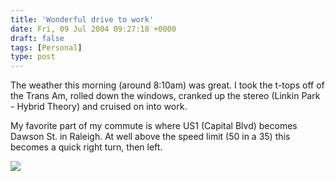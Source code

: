 ```yaml
---
title: 'Wonderful drive to work'
date: Fri, 09 Jul 2004 09:27:18 +0000
draft: false
tags: [Personal]
type: post
---
```


The weather this morning (around 8:10am) was great. I took the t-tops off of the Trans Am, rolled down the windows, cranked up the stereo (Linkin Park - Hybrid Theory) and cruised on into work.

My favorite part of my commute is where US1 (Capital Blvd) becomes Dawson St. in Raleigh. At well above the speed limit (50 in a 35) this becomes a quick right turn, then left.

![](http://mq-mapgend.websys.aol.com:80/mqmapgend?MQMapGenRequest=FDR2dmwjDE%3byt29%26FDJnci4Jkqj%2cMMCJ%3aHOEvq%3ba8a542%3a%29zy0q0r%3a%26%40%24%3a%26%401%3aqyb%3al4b%3aTD%15JFE%3aHOHQJ%3ba8a0f7%3a%29zy0qar%3a%26%40%24%3a%26%40%24x9%40)